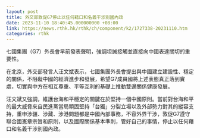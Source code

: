 ```yaml
---
layout: post
title: 外交部敦促G7停止以任何藉口和名義干涉別國內政
date: 2023-11-10 18:40:45.000000000 +08:00
link: https://news.rthk.hk/rthk/ch/component/k2/1727338-20231110.htm
categories: rthk
---
```


七國集團（G7）外長會早前發表聲明，強調坦誠接觸並直接向中國表達關切的重要性。

在北京，外交部發言人汪文斌表示，七國集團外長會提出與中國建立建設性、穩定的關係，不阻礙中國的經濟進步和發展，希望G7成員國將上述表態真正落到實處，切實與中方在相互尊重、平等互利的基礎上推動雙邊關係健康發展。

汪文斌又強調，維護台海和平穩定的關鍵在於堅持一個中國原則。當前對台海和平的最大威脅來自民進黨當局頑固堅持「台獨」分裂立場以及外部勢力對其的縱容支持，重申涉疆、涉藏、涉港問題都是中國內部事務，不容外界干涉，敦促G7遵守聯合國憲章宗旨和原則，以及國際關係基本準則，管好自己的事情，停止以任何藉口和名義干涉別國內政。
